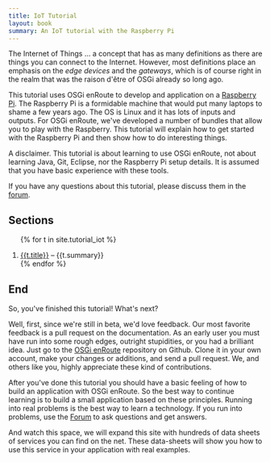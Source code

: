 ```yaml
---
title: IoT Tutorial
layout: book
summary: An IoT tutorial with the Raspberry Pi
---
```

The Internet of Things ... a concept that has as many definitions as there are things you can connect to the Internet. However, most definitions place an emphasis on the _edge devices_ and the _gateways_, which is of course right in the realm that was the raison d'être of OSGi already so long ago.

This tutorial uses OSGi enRoute to develop and application on a [Raspberry Pi][pi]. The Raspberry Pi is a formidable machine that would put many laptops to shame a few years ago. The OS is Linux and it has lots of inputs and outputs. For OSGi enRoute, we've developed a number of bundles that allow you to play with the Raspberry. This tutorial will explain how to get started with the Raspberry Pi and then show how to do interesting things.

A disclaimer. This tutorial is about learning to use OSGi enRoute, not about learning Java, Git, Eclipse, nor the Raspberry Pi setup details. It is assumed that you have basic experience with these tools.

If you have any questions about this tutorial, please discuss them in the [forum][forum].

## Sections

<div>
<ol>

{% for t in site.tutorial_iot %}<li><a href="{{t.url}}">{{t.title}}</a> – {{t.summary}}</li>
{% endfor %}

</ol>
</div>


## End

So, you've finished this tutorial! What's next?

Well, first, since we're still in beta, we'd love feedback. Our most favorite feedback is a pull request on the documentation. As an early user you must have run into some rough edges, outright stupidities, or you had a brilliant idea. Just go to the [OSGi enRoute][enroute-doc] repository on Github. Clone it in your own account, make your changes or additions, and send a pull request. We, and others like you, highly appreciate these kind of contributions.

After you've done this tutorial you should have a basic feeling of how to build an application with  OSGi enRoute. So the best way to continue learning is to build a small application based on these principles. Running into real problems is the best way to learn a technology. If you run into problems, use the [Forum][forum] to ask questions and get answers.

And watch this space, we will expand this site with hundreds of data sheets of services you can find on the net. These data-sheets will show you how to use this service in your application with real examples. 



[forum]: /forum.html
[enroute-doc]: https://github.com/osgi/osgi.enroute/tree/master/osgi.enroute.doc
[pi]: https://www.raspberrypi.org/


